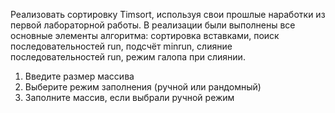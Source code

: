 Реализовать сортировку Timsort, используя свои прошлые наработки из первой лабораторной работы. В реализации были выполнены все основные элементы алгоритма: сортировка вставками, поиск последовательностей run, подсчёт minrun, слияние последовательностей run, режим галопа при слиянии.

1. Введите размер массива
2. Выберите режим заполнения (ручной или рандомный)
3. Заполните массив, если выбрали ручной режим